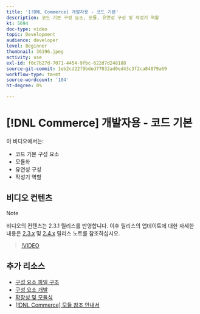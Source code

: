 ```yaml
---
title: '[!DNL Commerce] 개발자용 - 코드 기본'
description: 코드 기본 구성 요소, 모듈, 유연성 구성 및 작성기 역할
kt: 5694
doc-type: video
topic: Development
audience: developer
level: Beginner
thumbnail: 36196.jpeg
activity: use
exl-id: f0c7b27d-7071-4454-9fbc-622d7d248188
source-git-commit: 1eb2cd22f9bded77032ad0ed43c3f2ca84879a69
workflow-type: tm+mt
source-wordcount: '104'
ht-degree: 0%

---
```


# [!DNL Commerce] 개발자용 - 코드 기본

이 비디오에서는:

- 코드 기본 구성 요소
- 모듈화
- 유연성 구성
- 작성기 역할

## 비디오 컨텐츠

>[!NOTE]
>
>비디오의 컨텐츠는 2.3.1 릴리스를 반영합니다. 이후 릴리스의 업데이트에 대한 자세한 내용은 [ 2.3.x](https://devdocs.magento.com/guides/v2.3/release-notes/bk-release-notes.html) 및 [2.4.x](https://devdocs.magento.com/guides/v2.4/release-notes/bk-release-notes.html) 릴리스 노트를 참조하십시오.

>[!VIDEO](https://video.tv.adobe.com/v/36196?quality=12&learn=on)

## 추가 리소스

- [구성 요소 파일 구조](https://devdocs.magento.com/guides/v2.4/extension-dev-guide/prepare/prepare_file-str.html)
- [구성 요소 개발](https://devdocs.magento.com/guides/v2.4/extension-dev-guide/module-development.html)
- [확장성 및 모듈식](https://devdocs.magento.com/guides/v2.4/architecture/extensibility.html)
- [[!DNL Commerce] 모듈 참조 안내서](https://devdocs.magento.com/guides/v2.4/mrg/intro.html)
